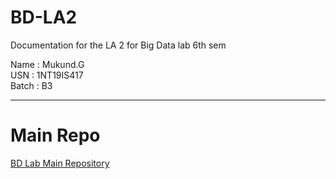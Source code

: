 # BD-LA2
Documentation for the LA 2 for Big Data lab 6th sem

Name : Mukund.G   
USN : 1NT19IS417   
Batch : B3

<hr />

# Main Repo 
[BD Lab Main Repository](https://github.com/1NT19IS417/1NT19IS417_mukund_B_bdLab)
